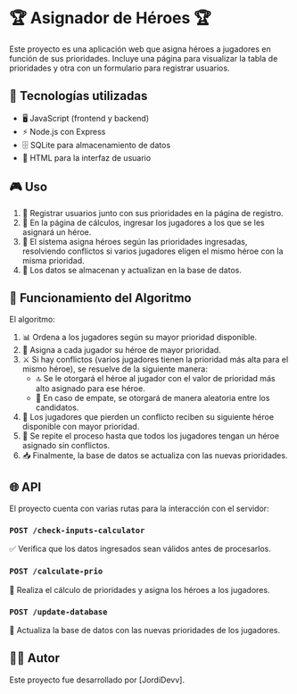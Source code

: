 # 🏆 Asignador de Héroes 🏆

Este proyecto es una aplicación web que asigna héroes a jugadores en función de sus prioridades. Incluye una página para visualizar la tabla de prioridades y otra con un formulario para registrar usuarios.

## 🚀 Tecnologías utilizadas

- 🖥️ JavaScript (frontend y backend)
- ⚡ Node.js con Express
- 🗄️ SQLite para almacenamiento de datos
- 🎨 HTML para la interfaz de usuario

## 🎮 Uso

1. 📝 Registrar usuarios junto con sus prioridades en la página de registro.
2. 🔢 En la página de cálculos, ingresar los jugadores a los que se les asignará un héroe.
3. 🎯 El sistema asigna héroes según las prioridades ingresadas, resolviendo conflictos si varios jugadores eligen el mismo héroe con la misma prioridad.
4. 💾 Los datos se almacenan y actualizan en la base de datos.

## 🧠 Funcionamiento del Algoritmo

El algoritmo:
1. 📊 Ordena a los jugadores según su mayor prioridad disponible.
2. 🏅 Asigna a cada jugador su héroe de mayor prioridad.
3. ⚔️ Si hay conflictos (varios jugadores tienen la prioridad más alta para el mismo héroe), se resuelve de la siguiente manera:
   - 🔝 Se le otorgará el héroe al jugador con el valor de prioridad más alto asignado para ese héroe.
   - 🎲 En caso de empate, se otorgará de manera aleatoria entre los candidatos.
4. 🔄 Los jugadores que pierden un conflicto reciben su siguiente héroe disponible con mayor prioridad.
5. 🔁 Se repite el proceso hasta que todos los jugadores tengan un héroe asignado sin conflictos.
6. 📥 Finalmente, la base de datos se actualiza con las nuevas prioridades.

## 🌐 API

El proyecto cuenta con varias rutas para la interacción con el servidor:

### `POST /check-inputs-calculator`
✅ Verifica que los datos ingresados sean válidos antes de procesarlos.

### `POST /calculate-prio`
🔢 Realiza el cálculo de prioridades y asigna los héroes a los jugadores.

### `POST /update-database`
💾 Actualiza la base de datos con las nuevas prioridades de los jugadores.

## 👨‍💻 Autor
Este proyecto fue desarrollado por [JordiDevv].
